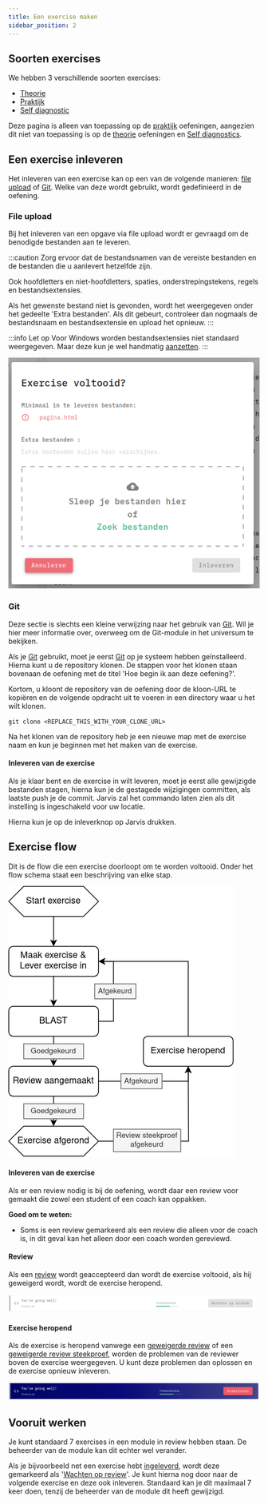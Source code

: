```yaml
---
title: Een exercise maken
sidebar_position: 2
---
```


## Soorten exercises

We hebben 3 verschillende soorten exercises:

- [Theorie](introduction)
- [Praktijk](introduction)
- [Self diagnostic](introduction#self-diagnostic)

Deze pagina is alleen van toepassing op de [praktijk](introduction) oefeningen, aangezien dit niet van toepassing is op
de [theorie](introduction) oefeningen en [Self diagnostics](introduction#self-diagnostic).

## Een exercise inleveren

Het inleveren van een exercise kan op een van de volgende manieren: [file upload](#file-upload) of [Git](#git). Welke
van
deze wordt gebruikt, wordt gedefinieerd in de oefening.

### File upload

Bij het inleveren van een opgave via file upload wordt er gevraagd om de benodigde bestanden aan te leveren.

:::caution
Zorg ervoor dat de bestandsnamen van de vereiste bestanden en de bestanden die u aanlevert hetzelfde zijn.

Ook hoofdletters en niet-hoofdletters, spaties, onderstrepingstekens, regels en bestandsextensies.

Als het gewenste bestand niet is gevonden, wordt het weergegeven onder het gedeelte 'Extra bestanden'. Als dit gebeurt,
controleer dan nogmaals
de bestandsnaam en bestandsextensie en upload het opnieuw.
:::

:::info Let op
Voor Windows worden bestandsextensies niet standaard weergegeven. Maar deze kun je wel handmatig
[aanzetten](https://www.google.com/search?channel=fs&client=ubuntu-sn&q=windows+enable+file+extensions).
:::

![File upload zonder bestanden](/img/docs/exercises/flow/file-upload-no-files.png)

### Git

Deze sectie is slechts een kleine verwijzing naar het gebruik van [Git](https://git-scm.com/). Wil je hier meer
informatie over,
overweeg om de Git-module in het universum te bekijken.

Als je [Git](https://git-scm.com/) gebruikt, moet je eerst [Git](https://git-scm.com/) op je systeem hebben
geïnstalleerd.
Hierna kunt u de repository klonen. De stappen voor het klonen staan bovenaan
de oefening met de titel 'Hoe begin ik aan deze oefening?'.

Kortom, u kloont de repository van de oefening door de kloon-URL te kopiëren en de volgende opdracht uit te voeren in
een
directory waar u het wilt klonen.

```shell
git clone <REPLACE_THIS_WITH_YOUR_CLONE_URL>
```

Na het klonen van de repository heb je een nieuwe map met de exercise naam en kun je beginnen met het maken van de
exercise.

#### Inleveren van de exercise

Als je klaar bent en de exercise in wilt leveren, moet je eerst alle gewijzigde bestanden stagen, hierna kun je de
gestagede wijzigingen committen, als laatste push je de commit. Jarvis zal het commando laten zien als dit
instelling is ingeschakeld voor uw locatie.

Hierna kun je op de inleverknop op Jarvis drukken.

## Exercise flow

Dit is de flow die een exercise doorloopt om te worden voltooid. Onder het flow schema staat een beschrijving van
elke
stap.

![Exercise flow schema](/img/docs/exercises/flow/exercise-flow-nl.drawio.png)

#### Inleveren van de exercise

Als er een review nodig is bij de oefening, wordt daar een review voor gemaakt die zowel een student of een coach kan
oppakken.

**Goed om te weten:**

- Soms is een review gemarkeerd als een review die alleen voor de coach is, in dit geval kan het alleen door een coach
  worden gereviewd.

#### Review

Als een [review](reviews) wordt geaccepteerd dan wordt de exercise voltooid, als hij geweigerd wordt, wordt de exercise
heropend.

![Exercise wacht op review](/img/docs/exercises/flow/waiting-for-review.png)

#### Exercise heropend

Als de exercise is heropend vanwege een [geweigerde review](reviews) of een [geweigerde review steekproef](reviews#review-samples), worden de problemen van de reviewer boven de exercise
weergegeven.
U kunt deze problemen dan oplossen en de exercise opnieuw inleveren.

![Exercise open voor verbeteringen](/img/docs/exercises/flow/open-for-improvements.png)

## Vooruit werken

Je kunt standaard 7 exercises in een module in review hebben staan. De beheerder van de module kan dit echter wel
verander.

Als je bijvoorbeeld net een exercise hebt [ingeleverd](#inleveren-van-de-exercise), wordt deze gemarkeerd
als '[Wachten op review](#review)'. Je kunt hierna nog door naar de volgende exercise en deze ook inleveren. Standaard kan je dit maximaal 7 keer doen, tenzij de
beheerder van de module dit heeft gewijzigd.